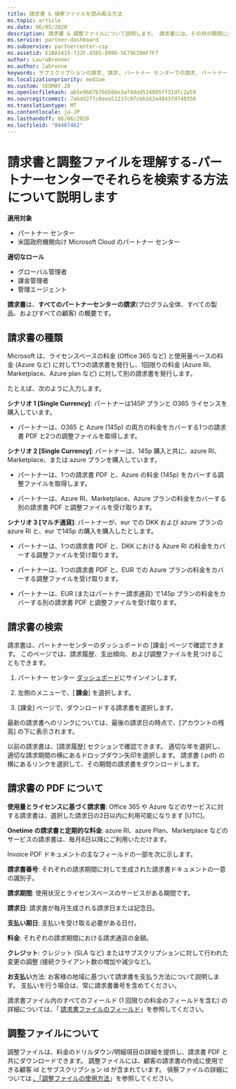 ```yaml
---
title: 請求書 & 偵察ファイルを読み取る方法
ms.topic: article
ms.date: 06/05/2020
description: 請求書 & 調整ファイルについて説明します。 請求書には、その月の期間におけるプログラム、製品、および顧客に対するパートナーセンターの料金が表示されます。
ms.service: partner-dashboard
ms.subservice: partnercenter-csp
ms.assetid: E1BA3415-732F-4385-8996-5E79E200F7F7
author: LauraBrenner
ms.author: labrenne
keywords: サブスクリプションの請求, 請求, パートナー センターでの請求, パートナー センターの請求, 請求書の記載事項, 請求書, パートナー センターの請求書, CSP 請求書, 請求書の場所
ms.localizationpriority: medium
ms.custom: SEOMAY.20
ms.openlocfilehash: ab5e9667b766566e3af4ddd524805ff31dfc2a59
ms.sourcegitcommit: 7abdd277c0eea51237c97cbb163a4943fd740356
ms.translationtype: MT
ms.contentlocale: ja-JP
ms.lasthandoff: 06/06/2020
ms.locfileid: "84467462"
---
```

# <a name="understand-your-bill-and-reconciliation-file---learn-how-to-find-them-in-partner-center"></a>請求書と調整ファイルを理解する-パートナーセンターでそれらを検索する方法について説明します

**適用対象**

- パートナー センター
- 米国政府機関向け Microsoft Cloud のパートナー センター

**適切なロール**

- グローバル管理者
- 課金管理者
- 管理エージェント


**請求書**は、**すべてのパートナーセンターの請求**(プログラム全体、すべての製品、およびすべての顧客) の概要です。 

## <a name="invoice-types"></a>請求書の種類

Microsoft は、ライセンスベースの料金 (Office 365 など) と使用量ベースの料金 (Azure など) に対して1つの請求書を発行し、1回限りの料金 (Azure RI、Marketplace、Azure plan など) に対して別の請求書を発行します。

たとえば、次のように入力します。  

**シナリオ 1 [Single Currency]**: パートナーは145P プランと O365 ライセンスを購入しています。  

- パートナーは、O365 と Azure (145p) の両方の料金をカバーする1つの請求書 PDF と2つの調整ファイルを取得します。  

**シナリオ 2 [Single Currency]**: パートナーは、145p 購入と共に、azure RI、Marketplace、または azure プランを購入しています。

- パートナーは、1つの請求書 PDF と、Azure の料金 (145p) をカバーする調整ファイルを取得します。 

- パートナーは、Azure RI、Marketplace、Azure プランの料金をカバーする別の請求書 PDF と調整ファイルを受け取ります。 

**シナリオ 3 [マルチ通貨]**: パートナーが、eur での DKK および azure プランの azure RI と、eur で145p の購入を購入したとします。

- パートナーは、1つの請求書 PDF と、DKK における Azure RI の料金をカバーする調整ファイルを受け取ります。 

- パートナーは、1つの請求書 PDF と、EUR での Azure プランの料金をカバーする調整ファイルを受け取ります。 

- パートナーは、EUR (またはパートナー請求通貨) で145p プランの料金をカバーする別の請求書 PDF と調整ファイルを受け取ります。 

## <a name="find-your-bill"></a>請求書の検索 

請求書は、パートナーセンターのダッシュボードの [課金] ページで確認できます。 このページでは、請求履歴、支出傾向、および調整ファイルを見つけることもできます。 

1. パートナー センター [ダッシュボード](https://partner.microsoft.com/dashboard/home)にサインインします。 

2. 左側のメニューで、[ **課金**] を選択します。 

3. [課金] ページで、ダウンロードする請求書を選択します。 

最新の請求書へのリンクについては、最後の請求日の時点で、[アカウントの残高] の下に表示されます。 

以前の請求書は、[請求履歴] セクションで確認できます。 適切な年を選択し、適切な請求期間の横にあるドロップダウン矢印を選択します。 請求書 (.pdf) の横にあるリンクを選択して、その期間の請求書をダウンロードします。 

## <a name="understanding-invoice-pdf"></a>請求書の PDF について 

**使用量とライセンスに基づく請求書**: Office 365 や Azure などのサービスに対する請求書は、選択した請求日の2日以内に利用可能になります [UTC]。  

**Onetime の請求書と定期的な料金**: azure RI、azure Plan、Marketplace などのサービスの請求書は、毎月8日以降にご利用いただけます。  

Invoice PDF ドキュメントの主なフィールドの一部を次に示します。

**請求書番号**: それぞれの請求期間に対して生成された請求書ドキュメントの一意の識別子。 

**請求期間**: 使用状況とライセンスベースのサービスがある期間です。 

**請求日**: 請求書が毎月生成される請求日または記念日。 

**支払い期日**: 支払いを受け取る必要がある日付。 

**料金**: それぞれの請求期間における請求通貨の金額。 

**クレジット**: クレジット (SLA など) またはサブスクリプションに対して行われた変更の調整 (接続クライアント数の増加や減少など)。 

**お支払い**方法: お客様の地域に基づいて請求書を支払う方法について説明します。 支払いを行う場合は、常に請求書番号を含めてください。 

請求書ファイル内のすべてのフィールド (1 回限りの料金のフィールドを含む) の詳細については、「 [請求書ファイルのフィールド](invoice-file.md)」を参照してください。 

## <a name="understand-reconciliation-files"></a>調整ファイルについて

 調整ファイルは、料金のドリルダウン/明細項目の詳細を提供し、請求書 PDF と共にダウンロードできます。 調整ファイルには、顧客の請求書の作成に使用できる顧客 id とサブスクリプション id が含まれています。 偵察ファイルの詳細については [、「調整ファイルの使用方法](use-the-reconciliation-files.md)」を参照してください。 
